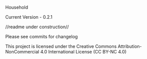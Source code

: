 Household

Current Version - 0.2.1

//readme under construction//

Please see commits for changelog

This project is licensed under the Creative Commons Attribution-NonCommercial 4.0 International License (CC BY-NC 4.0)
